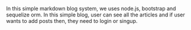 In this simple markdown blog system, we uses node.js, bootstrap and sequelize orm.
In this simple blog, user can see all the articles and if user wants to add posts then, they need to login or singup.
